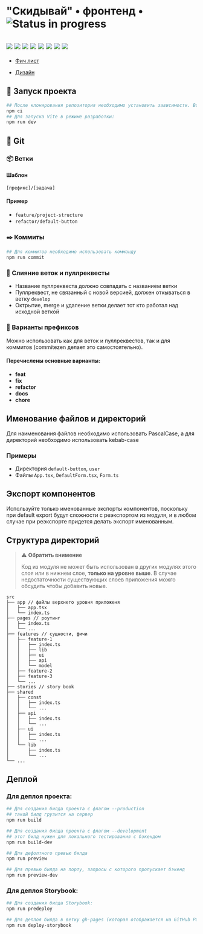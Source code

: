 # "Скидывай" • фронтенд • ![Status in progress](https://badgen.net/badge/status/in%20progress/yellow)

## ![](https://badgen.net/static/React/18/gray) ![](https://badgen.net/static/React%20Router/6/gray) ![](https://badgen.net/static/Zustand/4/gray) ![](https://badgen.net/static/react-hook-form/7/gray) ![](https://badgen.net/static/Zod/3/gray) ![](https://badgen.net/static/MUI/5/gray) ![](https://badgen.net/static/Storybook/7/gray) ![](https://badgen.net/static/Vite/4/gray)

- [Фич лист](https://docs.google.com/spreadsheets/d/1GwV1-NoSkC2oHRamFoRoKfmjsDQTBtnCVACTTKllpCs/edit#gid=1450262909)

- [Дизайн](https://www.figma.com/file/3SieWKz3TaNqmqWhlz0dSt/Online-discount-card-service?type=design&node-id=41%3A2638&mode=design&t=eCfXjjFrXwwvUsxf-1)

## 🤖 Запуск проекта

```bash
## После клонирования репозитория необходимо установить зависимости. Во время разработки используем clean install:
npm ci
## Для запуска Vite в режиме разработки:
npm run dev
```

## 💾 Git

### 📦 Ветки

#### Шаблон

`[префикс]/[задача]`

#### Пример

- `feature/project-structure`
- `refactor/default-button`

### ✒️ Коммиты

```bash
## Для коммитов необходимо использовать комманду
npm run commit
```

### 📝 Слияние веток и пуллреквесты

- Название пуллреквеста должно совпадать с названием ветки
- Пуллреквест, не связанный с новой версией, должен откываться в ветку `develop`
- Октрытие, merge и удаление ветки делает тот кто работал над исходной веткой

### 📌 Варианты префиксов

Можно использовать как для веток и пуллреквестов, так и для коммитов (commitezen делает это самостоятельно).

#### Перечислены основные варианты:

- **feat**
- **fix**
- **refactor**
- **docs**
- **chore**

## Именование файлов и директорий

Для наименования файлов необходимо использовать PascalCase, а для директорий необходимо использовать kebab-case

### Примеры

- Директория `default-button`, `user`
- Файлы `App.tsx`, `DefaultForm.tsx`, `Form.ts`

## Экспорт компонентов

Используйте только именованные экспорты компонентов, поскольку при default export будут сложности с реэкспортом из модуля, и в любом случае при реэкспорте придется делать экспорт именованным.

## Структура директорий

> ⚠️ **Обратить внимение**
>
> Код из модуля не может быть использован в других модулях этого слоя или в нижнем слое, **только на уровне выше**. В случае недостаточности существующих слоев приложения можго обсудить чтобы добавить новые.

```
src
├── app // файлы верхнего уровня приложеня
│   ├── app.tsx
│   └── index.ts
├── pages // роутинг
│   ├── index.ts
│   └── ...
├── features // сущности, фичи
│   ├── feature-1
│   │   ├── index.ts
│   │   ├── lib
│   │   ├── ui
│   │   ├── api
│   │   └── model
│   ├── feature-2
│   ├── feature-3
│   └── ...
├── stories // story book
├── shared
│   ├── const
│   │   ├── index.ts
│   │   └── ...
│   ├── api
│   │   ├── index.ts
│   │   └── ...
│   ├── ui
│   │   ├── index.ts
│   │   └── ...
│   └── lib
│       ├── index.ts
│       └── ...
└── ...

```

## Деплой

### Для деплоя проекта:

```bash
## Для создания билда проекта с флагом --production
## такой билд грузится на сервер
npm run build

## Для создания билда проекта с флагом --development
## этот билд нужен для локального тестирования с бэкендом
npm run build-dev

## Для дефолтного превью билда
npm run preview

## Для превью билда на порту, запросы с которого пропускает бэкенд
npm run preview-dev
```

### Для деплоя Storybook:

```bash
## Для создания билда Storybook:
npm run predeploy

## Для деплоя билда в ветку gh-pages (которая отображается на GitHub Pages):
npm run deploy-storybook
```
